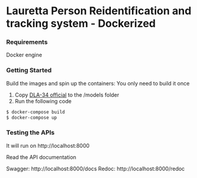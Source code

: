 # Lauretta Person Reidentification and tracking system - Dockerized


### Requirements

Docker engine

### Getting Started

Build the images and spin up the containers:
You only need to build it once

1. Copy  [DLA-34 official](https://drive.google.com/file/d/1pl_-ael8wERdUREEnaIfqOV_VF2bEVRT/view) to the /models folder
2. Run the following code

```sh
$ docker-compose build
$ docker-compose up
```

### Testing the APIs

It will run on 
http://localhost:8000

Read the API documentation

Swagger: http://localhost:8000/docs
Redoc: http://localhost:8000/redoc


